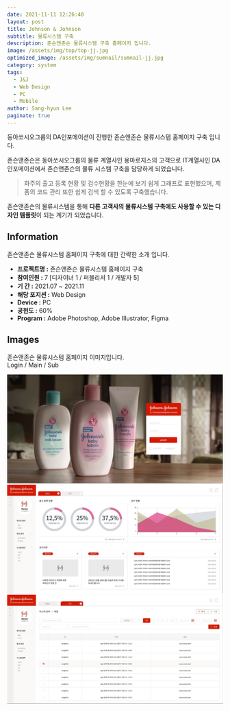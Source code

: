 ```yaml
---
date: 2021-11-11 12:26:40
layout: post
title: Johnson & Johnson
subtitle: 물류시스템 구축
description: 존슨앤존슨 물류시스템 구축 홈페이지 입니다.
image: /assets/img/top/top-jj.jpg
optimized_image: /assets/img/sumnail/sumnail-jj.jpg
category: system
tags:
  - J&J
  - Web Design
  - PC
  - Mobile
author: Sang-hyun Lee
paginate: true
---
```


<link rel="stylesheet" href="/assets/css/slick.css">
<link rel="stylesheet" href="/assets/css/slick-theme.css">


동아쏘시오그룹의 DA인포메이션이 진행한 존슨앤존슨 물류시스템 홈페이지 구축 입니다.

존슨앤존슨은 동아쏘시오그룹의 물류 계열사인 용마로지스의 고객으로 IT계열사인 DA인포메이션에서 존슨앤존슨의 물류 시스템 구축을 담당하게 되었습니다.


> 화주의 출고 등록 현황 및 검수현황을 한눈에 보기 쉽게 그래프로 표현했으며, 제품의 코드 관리 또한 쉽게 검색 할 수 있도록 구축했습니다.


존슨앤존슨의 물류시스템을 통해 **다른 고객사의 물류시스템 구축에도 사용할 수 있는 디자인 템플릿**이 되는 계기가 되었습니다.


<!--page-->

## Information

존슨앤존슨 물류시스템 홈페이지 구축에 대한 간략한 소개 입니다.

- **프로젝트명 :** 존슨앤존슨 물류시스템 홈페이지 구축
- **참여인원 :** 7 [디자이너 1 / 퍼블리셔 1 / 개발자 5]
- **기 간 :** 2021.07 ~ 2021.11 
- **해당 포지션 :** Web Design
- **Device :** PC
- **공헌도 :** 60%
- **Program :** Adobe Photoshop, Adobe Illustrator, Figma


<!--page-->

## Images

존슨앤존슨 물류시스템 홈페이지 이미지입니다.<br>
Login / Main / Sub

<section class="quotes">
  <div class="bubble">
    <img src="/assets/img/slide/jj01.jpg" />
  </div>
  <div class="bubble">
    <img src="/assets/img/slide/jj02.jpg" /> 
  </div>
  <div class="bubble">
    <img src="/assets/img/slide/jj03.jpg" /> 
  </div>
</section>


<p></p>
<p></p>




<script type="text/javascript" src="https://cdnjs.cloudflare.com/ajax/libs/jquery/2.1.3/jquery.min.js"></script>
<script type="text/javascript" src="https://cdn.jsdelivr.net/jquery.slick/1.5.0/slick.min.js"></script>

<script>
	$('.quotes').slick({
  dots: true,
  infinite: true,
  autoplay: false,
  autoplaySpeed: 6000,
  speed: 800,
  slidesToShow: 1,
  adaptiveHeight: true
});
$( document ).ready(function() {
$('.no-fouc').removeClass('no-fouc');
});
</script>





